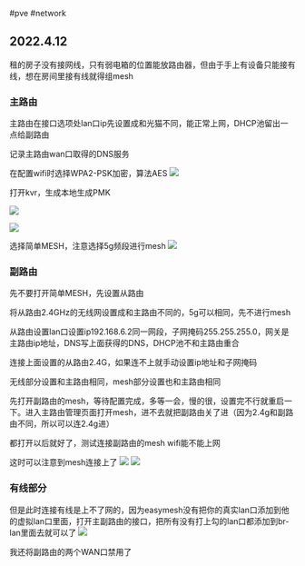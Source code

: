 #pve #network
## 2022.4.12

租的房子没有接网线，只有弱电箱的位置能放路由器，但由于手上有设备只能接有线，想在房间里接有线就得组mesh

### 主路由

主路由在接口选项处lan口ip先设置成和光猫不同，能正常上网，DHCP池留出一点给副路由

记录主路由wan口取得的DNS服务


在配置wifi时选择WPA2-PSK加密，算法AES
![](../images/MESH1.png)

打开kvr，生成本地生成PMK

![](../images/MESH2.png)

![](../images/MESH3.png)

选择简单MESH，注意选择5g频段进行mesh
![](../images/MESH4.png)

### 副路由

先不要打开简单MESH，先设置从路由

将从路由2.4GHz的无线网设置成和主路由不同的，5g可以相同，先不进行mesh

从路由设置lan口设置ip192.168.6.2同一网段，子网掩码255.255.255.0，网关是主路由ip地址，DNS写上面获得的DNS，DHCP池不和主路由重合

连接上面设置的从路由2.4G，如果连不上就手动设置ip地址和子网掩码

无线部分设置和主路由相同，mesh部分设置也和主路由相同

先打开副路由的mesh，等待配置完成，多等一会，慢的很，设置完不行就重启一下。进入主路由管理页面打开mesh，进不去就把副路由关了进（因为2.4g和副路由不同，所以可以连2.4g进）

都打开以后就好了，测试连接副路由的mesh wifi能不能上网

这时可以注意到mesh连接上了
![](../images/MESH5.png)
![](../images/MESH6.png)

### 有线部分

但是此时连接有线是上不了网的，因为easymesh没有把你的真实lan口添加到他的虚拟lan口里面，打开主副路由的接口，把所有没有打上勾的lan口都添加到br-lan里面去就可以了
![](../images/MESH7.png)

我还将副路由的两个WAN口禁用了